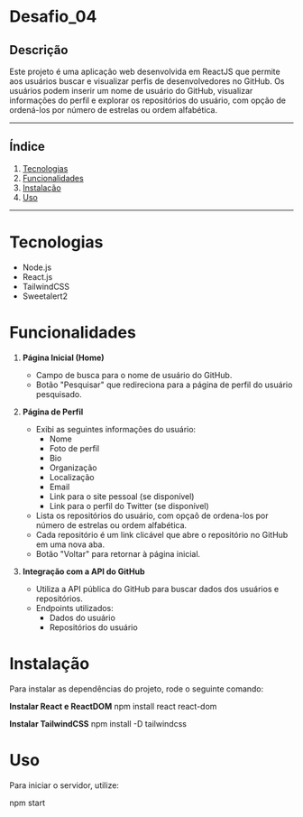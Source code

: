 # Desafio_04

## Descrição

Este projeto é uma aplicação web desenvolvida em ReactJS que permite aos usuários buscar e visualizar perfis de desenvolvedores no GitHub. Os usuários podem inserir um nome de usuário do GitHub, visualizar informações do perfil e explorar os repositórios do usuário, com opção de ordená-los por número de estrelas ou ordem alfabética.

---

## Índice

1. [Tecnologias](#Tecnologias)
2. [Funcionalidades](#Funcionalidades)
3. [Instalação](#Instalação)
4. [Uso](#Uso)

---

# Tecnologias

- Node.js
- React.js
- TailwindCSS
- Sweetalert2

# Funcionalidades

1. **Página Inicial (Home)**
   - Campo de busca para o nome de usuário do GitHub.
   - Botão "Pesquisar" que redireciona para a página de perfil do usuário pesquisado.

2. **Página de Perfil**
   - Exibi as seguintes informações do usuário: 
     - Nome
     - Foto de perfil
     - Bio
     - Organização
     - Localização
     - Email
     - Link para o site pessoal (se disponível)
     - Link para o perfil do Twitter (se disponível)
   - Lista os repositórios do usuário, com opçaõ de ordena-los por número de estrelas ou ordem alfabética.
   - Cada repositório é um link clicável que abre o repositório no GitHub em uma nova aba.
   - Botão "Voltar" para retornar à página inicial.

3. **Integração com a API do GitHub**
   - Utiliza a API pública do GitHub para buscar dados dos usuários e repositórios.
   - Endpoints utilizados:
     - Dados do usuário
     - Repositórios do usuário
     
# Instalação

Para instalar as dependências do projeto, rode o seguinte comando:

**Instalar React e ReactDOM**
npm install react react-dom

**Instalar TailwindCSS**
npm install -D tailwindcss

# Uso

Para iniciar o servidor, utilize:

npm start





